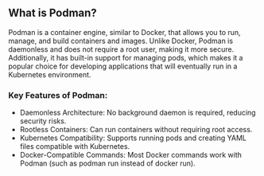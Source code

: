 ## What is Podman?

Podman is a container engine, similar to Docker, that allows you to run, manage, and build containers and images. Unlike Docker, Podman is daemonless and does not require a root user, making it more secure. Additionally, it has built-in support for managing pods, which makes it a popular choice for developing applications that will eventually run in a Kubernetes environment.

### Key Features of Podman:

- Daemonless Architecture: No background daemon is required, reducing security risks.
- Rootless Containers: Can run containers without requiring root access.
- Kubernetes Compatibility: Supports running pods and creating YAML files compatible with Kubernetes.
- Docker-Compatible Commands: Most Docker commands work with Podman (such as podman run instead of docker run).